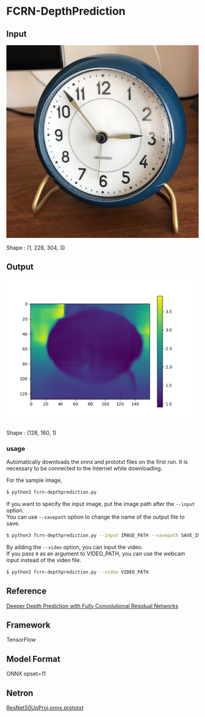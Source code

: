 # FCRN-DepthPrediction

## Input

![input](input.jpg)

Shape : (1, 228, 304, 3)  

## Output

![Output](input_depth.png)

Shape : (128, 160, 1)  

### usage
Automatically downloads the onnx and prototxt files on the first run.
It is necessary to be connected to the Internet while downloading.

For the sample image,
``` bash
$ python3 fcrn-depthprediction.py
```

If you want to specify the input image, put the image path after the `--input` option.  
You can use `--savepath` option to change the name of the output file to save.
```bash
$ python3 fcrn-depthprediction.py --input IMAGE_PATH --savepath SAVE_IMAGE_PATH
```

By adding the `--video` option, you can input the video.   
If you pass `0` as an argument to VIDEO_PATH, you can use the webcam input instead of the video file.
```bash
$ python3 fcrn-depthprediction.py --video VIDEO_PATH
```

## Reference

[Deeper Depth Prediction with Fully Convolutional Residual Networks](https://github.com/iro-cp/FCRN-DepthPrediction)

## Framework

TensorFlow

## Model Format

ONNX opset=11

## Netron

[ResNet50UpProj.onnx.prototxt](https://netron.app/?url=https://storage.googleapis.com/ailia-models/fcrn-depthprediction/ResNet50UpProj.onnx.prototxt)
